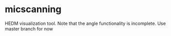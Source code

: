 # micscanning

HEDM visualization tool.
Note that the angle functionality is incomplete.
Use master branch for now
